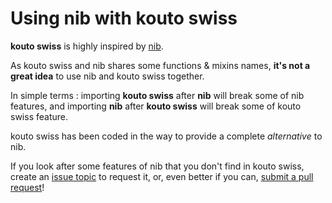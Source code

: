 # Using nib with kouto swiss

**kouto swiss** is highly inspired by [nib](http://visionmedia.github.io/nib/).

As kouto swiss and nib shares some functions & mixins names, **it's not a great idea** to use nib and kouto swiss together.

In simple terms : importing **kouto swiss** after **nib** will break some of nib features, and importing **nib** after **kouto swiss** will break some of kouto swiss feature.

kouto swiss has been coded in the way to provide a complete *alternative* to nib.

If you look after some features of nib that you don't find in kouto swiss, create an [issue topic](https://github.com/krkn/kouto-swiss/issues) to request it, or, even better if you can, [submit a pull request](https://github.com/krkn/kouto-swiss/blob/master/CONTRIBUTING.md)!
